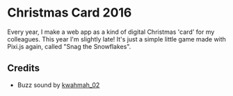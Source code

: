 # Christmas Card 2016

Every year, I make a web app as a kind of digital Christmas 'card' for my colleagues. This year I'm slightly late! It's just a simple little game made with Pixi.js again, called "Snag the Snowflakes".

## Credits

* Buzz sound by [kwahmah_02](https://www.freesound.org/people/kwahmah_02/sounds/244932/)

